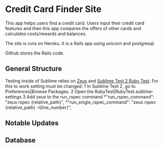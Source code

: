 # Credit Card Finder Site

This app helps users find a credit card. Users input their credit card features and then this app compares the offers of other cards and calculates costs/rewards and balances.

The site is runs on Heroku. It is a Rails app using unicorn and postgresql.

Github stores the Rails code.

## General Structure
Testing inside of Sublime relies on [Zeus](https://github.com/burke/zeus) and [Sublime Text 2 Ruby Test](https://github.com/maltize/sublime-text-2-ruby-tests/). For this to work setting must be changed:
1 In Sublime Text 2, go to Preferences|Browse Packages.
2 Open the RubyTest|RubyTest.sublime-settings
3 Add zeus to the run_rspec command
  *"run_rspec_command": "zeus rspec {relative_path}",
  *"run_single_rspec_command": "zeus rspec {relative_path} -l{line_number}",


 
## Notable Updates


## Database
